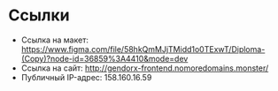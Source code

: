 # Ссылки
- Ссылка на макет: https://www.figma.com/file/58hkQmMJjTMidd1o0TExwT/Diploma-(Copy)?node-id=36859%3A4410&mode=dev
- Ссылка на сайт: http://gendorx-frontend.nomoredomains.monster/
- Публичный IP-адрес: 158.160.16.59
